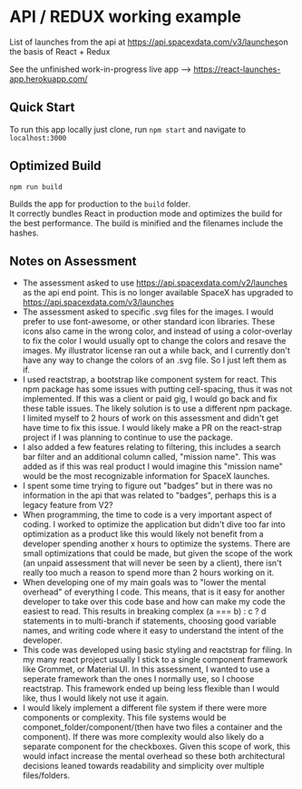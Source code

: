 # API / REDUX working example 

List of launches from the api at https://api.spacexdata.com/v3/launches​  on the basis of React + Redux

See the unfinished work-in-progress live app --> https://react-launches-app.herokuapp.com/
## Quick Start

To run this app locally just clone, run `npm start` and navigate to `localhost:3000`

## Optimized Build

`npm run build`

Builds the app for production to the `build` folder.<br>
It correctly bundles React in production mode and optimizes the build for the best performance.
The build is minified and the filenames include the hashes.<br>

## Notes on Assessment 

- The assessment asked to use https://api.spacexdata.com/v2/launches as the api end point. This is no longer available SpaceX has upgraded to https://api.spacexdata.com/v3/launches  
- The assessment asked to specific .svg files for the images. I would prefer to use font-awesome, or other standard icon libraries. These icons also came in the wrong color, and instead of using a color-overlay to fix the color I would usually opt to change the colors and resave the images. My illustrator license ran out a while back, and I currently don't have any way to change the colors of an .svg file. So I just left them as if. 
- I used reactstrap, a bootstrap like component system for react. This npm package has some issues with putting cell-spacing, thus it was not implemented. If this was a client or paid gig, I would go back and fix these table issues. The likely solution is to use a different npm package. I limited myself to 2 hours of work on this assessment and didn't get have time to fix this issue. I would likely make a PR on the react-strap project if I was planning to continue to use the package.  
- I also added a few features relating to filtering, this includes a search bar filter and an additional column called, "mission name". This was added as if this was real product I would imagine this "mission name" would be the most recognizable information for SpaceX launches.  
- I spent some time trying to figure out "badges" but in there was no information in the api that was related to "badges", perhaps this is a legacy feature from V2? 
- When programming, the time to code is a very important aspect of coding. I worked to optimize the application but didn't dive too far into optimization as a product like this would likely not benefit from a developer spending another x hours to optimize the systems. There are small optimizations that could be made, but given the scope of the work (an unpaid assessment that will never be seen by a client), there isn't really too much a reason to spend more than 2 hours working on it.  
- When developing one of my main goals was to "lower the mental overhead" of everything I code. This means, that is it easy for another developer to take over this code base and how can make my code the easiest to read. This results in breaking complex (a === b) : c ? d statements in to multi-branch if statements, choosing good variable names, and writing code where it easy to understand the intent of the developer.   
- This code was developed using basic styling and reactstrap for filing. In my many react project usually I stick to a single component framework like Grommet, or Material UI. In this assessment, I wanted to use a seperate framework than the ones I normally use, so I choose reactstrap. This framework ended up being less flexible than I would like, thus I would likely not use it again.  
- I would likely implement a different file system if there were more components or complexity. This file systems would be componet_folder/component/(then have two files a container and the component). If there was more complexity would also likely do a separate component for the checkboxes. Given this scope of work, this would infact increase the mental overhead so these both architectural decisions leaned towards readability and simplicity over multiple files/folders.  

